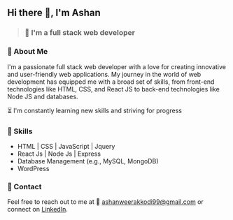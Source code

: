 ## Hi there 👋, I'm Ashan

> ### :pushpin: I'm a full stack web developer

### :diamond_shape_with_a_dot_inside: About Me
I'm a passionate full stack web developer with a love for creating innovative and user-friendly web applications. My journey in the world of web development has equipped me with a broad set of skills, from front-end technologies like HTML, CSS, and React JS to back-end technologies like Node JS and databases. 

:hourglass_flowing_sand: I'm constantly learning new skills and striving for progress

### :diamond_shape_with_a_dot_inside: Skills
- HTML | CSS | JavaScript | Jquery
- React Js | Node Js | Express
- Database Management (e.g., MySQL, MongoDB)
- WordPress

### :diamond_shape_with_a_dot_inside: Contact

Feel free to reach out to me at :e-mail: ashanweerakkodi99@gmail.com or connect on [LinkedIn](https://www.linkedin.com/in/ashan-weerakkodi).


<!--
**ashanwe/ashanwe** is a ✨ _special_ ✨ repository because its `README.md` (this file) appears on your GitHub profile.

Here are some ideas to get you started:

- 🔭 I’m currently working on ...
- 🌱 I’m currently learning ...
- 👯 I’m looking to collaborate on ...
- 🤔 I’m looking for help with ...
- 💬 Ask me about ...
- 📫 How to reach me: ...
- 😄 Pronouns: ...
- ⚡ Fun fact: ...
-->
